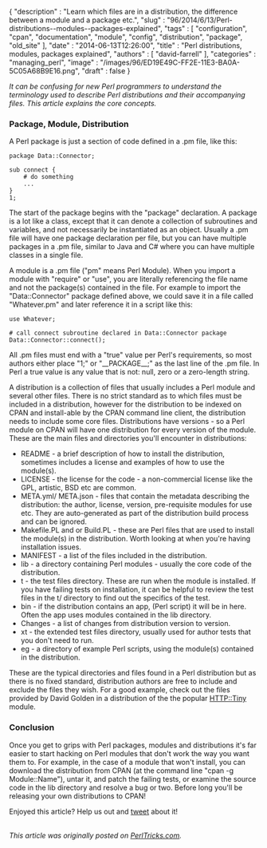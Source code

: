 {
   "description" : "Learn which files are in a distribution, the difference between a module and a package etc.",
   "slug" : "96/2014/6/13/Perl-distributions--modules--packages-explained",
   "tags" : [
      "configuration",
      "cpan",
      "documentation",
      "module",
      "config",
      "distribution",
      "package",
      "old_site"
   ],
   "date" : "2014-06-13T12:26:00",
   "title" : "Perl distributions, modules, packages explained",
   "authors" : [
      "david-farrell"
   ],
   "categories" : "managing_perl",
   "image" : "/images/96/ED19E49C-FF2E-11E3-BA0A-5C05A68B9E16.png",
   "draft" : false
}


*It can be confusing for new Perl programmers to understand the terminology used to describe Perl distributions and their accompanying files. This article explains the core concepts.*

### Package, Module, Distribution

A Perl package is just a section of code defined in a .pm file, like this:

``` prettyprint
package Data::Connector;

sub connect {
    # do something
    ...
}
1;
```

The start of the package begins with the "package" declaration. A package is a lot like a class, except that it can denote a collection of subroutines and variables, and not necessarily be instantiated as an object. Usually a .pm file will have one package declaration per file, but you can have multiple packages in a .pm file, similar to Java and C\# where you can have multiple classes in a single file.

A module is a .pm file ("pm" means Perl Module). When you import a module with "require" or "use", you are literally referencing the file name and not the package(s) contained in the file. For example to import the "Data::Connector" package defined above, we could save it in a file called "Whatever.pm" and later reference it in a script like this:

``` prettyprint
use Whatever;

# call connect subroutine declared in Data::Connector package
Data::Connector::connect();
```

All .pm files must end with a "true" value per Perl's requirements, so most authors either place "1;" or "\_\_PACKAGE\_\_;" as the last line of the .pm file. In Perl a true value is any value that is not: null, zero or a zero-length string.

A distribution is a collection of files that usually includes a Perl module and several other files. There is no strict standard as to which files must be included in a distribution, however for the distribution to be indexed on CPAN and install-able by the CPAN command line client, the distribution needs to include some core files. Distributions have versions - so a Perl module on CPAN will have one distribution for every version of the module. These are the main files and directories you'll encounter in distributions:

-   README - a brief description of how to install the distribution, sometimes includes a license and examples of how to use the module(s).
-   LICENSE - the license for the code - a non-commercial license like the GPL, artistic, BSD etc are common.
-   META.yml/ META.json - files that contain the metadata describing the distribution: the author, license, version, pre-requisite modules for use etc. They are auto-generated as part of the distribution build process and can be ignored.
-   Makefile.PL and or Build.PL - these are Perl files that are used to install the module(s) in the distribution. Worth looking at when you're having installation issues.
-   MANIFEST - a list of the files included in the distribution.
-   lib - a directory containing Perl modules - usually the core code of the distribution.
-   t - the test files directory. These are run when the module is installed. If you have failing tests on installation, it can be helpful to review the test files in the t/ directory to find out the specifics of the test.
-   bin - if the distribution contains an app, (Perl script) it will be in here. Often the app uses modules contained in the lib directory.
-   Changes - a list of changes from distribution version to version.
-   xt - the extended test files directory, usually used for author tests that you don't need to run.
-   eg - a directory of example Perl scripts, using the module(s) contained in the distribution.

These are the typical directories and files found in a Perl distribution but as there is no fixed standard, distribution authors are free to include and exclude the files they wish. For a good example, check out the files provided by David Golden in a distribution of the the popular [HTTP::Tiny](https://metacpan.org/source/DAGOLDEN/HTTP-Tiny-0.043) module.

### Conclusion

Once you get to grips with Perl packages, modules and distributions it's far easier to start hacking on Perl modules that don't work the way you want them to. For example, in the case of a module that won't install, you can download the distribution from CPAN (at the command line "cpan -g Module::Name"), untar it, and patch the failing tests, or examine the source code in the lib directory and resolve a bug or two. Before long you'll be releasing your own distributions to CPAN!

Enjoyed this article? Help us out and [tweet](https://twitter.com/intent/tweet?original_referer=http%3A%2F%2Fperltricks.com%2Farticle%2F96%2F2014%2F6%2F13%2FPerl-distributions-modules-packages-explained&text=Perl+distributions%2C+modules%2C+packages+explained&tw_p=tweetbutton&url=http%3A%2F%2Fperltricks.com%2Farticle%2F96%2F2014%2F6%2F13%2FPerl-distributions-modules-packages-explained&via=perltricks) about it!

\
*This article was originally posted on [PerlTricks.com](http://perltricks.com).*

